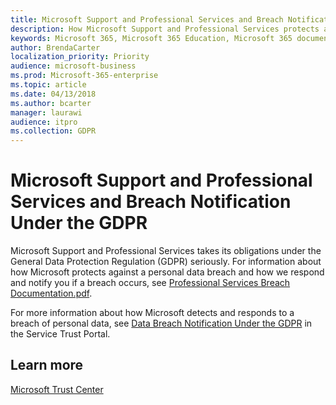 ```yaml
---
title: Microsoft Support and Professional Services and Breach Notification Under the GDPR
description: How Microsoft Support and Professional Services protects against a personal data breach and how Microsoft responds and notifies you if a breach occurs.
keywords: Microsoft 365, Microsoft 365 Education, Microsoft 365 documentation, GDPR
author: BrendaCarter
localization_priority: Priority
audience: microsoft-business
ms.prod: Microsoft-365-enterprise
ms.topic: article
ms.date: 04/13/2018
ms.author: bcarter
manager: laurawi
audience: itpro
ms.collection: GDPR
---
```


# Microsoft Support and Professional Services and Breach Notification Under the GDPR

Microsoft Support and Professional Services takes its obligations under the General Data Protection Regulation (GDPR) seriously. For information about how Microsoft protects against a personal data breach and how we respond and notify you if a breach occurs, see [Professional Services Breach Documentation.pdf](https://servicetrust.microsoft.com/ViewPage/GDPRBreach?command=Download&downloadType=Document&downloadId=530e85c6-6971-471e-aef3-9e1fd356bd16&docTab=bd9262f0-3dc1-11e8-87d1-758b9aa5dead_Breach). 

For more information about how Microsoft detects and responds to a breach of personal data, see [Data Breach Notification Under the GDPR](https://servicetrust.microsoft.com/ViewPage/GDPRBreach) in the Service Trust Portal.

## Learn more
[Microsoft Trust Center](https://www.microsoft.com/en-us/TrustCenter/Privacy/gdpr/default.aspx)